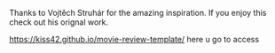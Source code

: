 Thanks to Vojtěch Struhár for the amazing inspiration. If you enjoy this check out his orignal work.

https://kiss42.github.io/movie-review-template/ here u go to access
